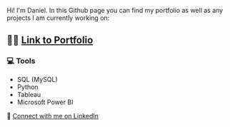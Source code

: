 Hi! I'm Daniel. In this Github page you can find my portfolio as well as any projects I am currently working on:

## 🧑‍💻 [Link to Portfolio](https://github.com/dzrela/Portfolio)

### 💻 Tools 
* SQL (MySQL)
* Python
* Tableau
* Microsoft Power BI

🛜 [Connect with me on LinkedIn](https://www.linkedin.com/dzrela)



<!--
**dzrela/dzrela** is a ✨ _special_ ✨ repository because its `README.md` (this file) appears on your GitHub profile.

Here are some ideas to get you started:

- 🔭 I’m currently working on ...
- 🌱 I’m currently learning ...
- 👯 I’m looking to collaborate on ...
- 🤔 I’m looking for help with ...
- 💬 Ask me about ...
- 📫 How to reach me: ...
- 😄 Pronouns: ...
- ⚡ Fun fact: ...
-->
